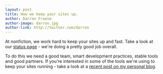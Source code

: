 ```yaml
---
layout: post
title: How we keep your sites up.
author: Darron Froese
author-image: darron.jpg
author-link: http://twitter.com/darron
---
```


At nonfiction, we work hard to keep your sites up and fast. Take a look at our [status page](http://status.nonfiction.ca) - we're doing a pretty good job overall.

To do this we need a good team, smart development practices, stable tools and good partners. If you're interested in some of the tools we're using to keep your sites running - take a look at a [recent post on my personal blog](http://blog.froese.org/2013/03/09/monitoring-logs-metrics-tools/).